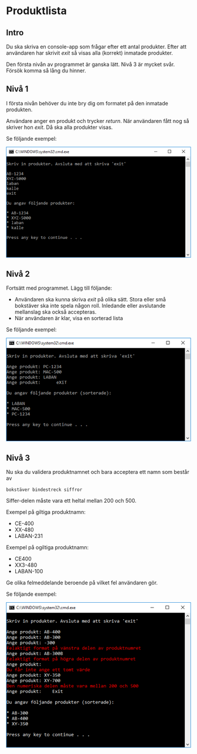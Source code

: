 ﻿# Produktlista

## Intro

Du ska skriva en console-app som frågar efter ett antal produkter. Efter att användaren har skrivit *exit* så visas alla (korrekt) inmatade produkter.

Den första nivån av programmet är ganska lätt. Nivå 3 är mycket svår. Försök komma så lång du hinner.


## Nivå 1

I första nivån behöver du inte bry dig om formatet på den inmatade produkten.

Användare anger en produkt och trycker *return*. När användaren fått nog så skriver hon *exit*. Då ska alla produkter visas. 

Se följande exempel:

![File](img/file.png)

## Nivå 2

Fortsätt med programmet. Lägg till följande:
- Användaren ska kunna skriva *exit* på olika sätt. Stora eller små bokstäver ska inte spela någon roll. Inledande eller avslutande mellanslag ska också accepteras.
- När användaren är klar, visa en sorterad lista

Se följande exempel:

![File2](img/file2.png)

## Nivå 3

Nu ska du validera produktnamnet och bara acceptera ett namn som består av 

    bokstäver bindestreck siffror

Siffer-delen måste vara ett heltal mellan 200 och 500.

Exempel på giltiga produktnamn:
- CE-400
- XX-480
- LABAN-231


Exempel på ogiltiga produktnamn:
- CE400
- XX3-480
- LABAN-100

Ge olika felmeddelande beroende på vilket fel användaren gör.

Se följande exempel:


![File3](img/file3.png)

